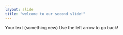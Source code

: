 ```yaml
---
layout: slide
title: "welcome to our second slide!"
---
```

Your text (something new)
Use the left arrow to go back!
